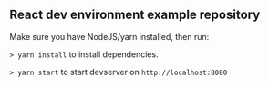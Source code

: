 ## React dev environment example repository

Make sure you have NodeJS/yarn installed, then run:

`> yarn install` to install dependencies.

`> yarn start` to start devserver on `http://localhost:8080`
